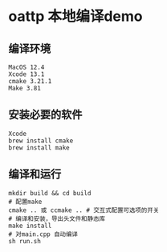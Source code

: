 # oattp 本地编译demo 

## 编译环境
```
MacOS 12.4
Xcode 13.1
cmake 3.21.1
Make 3.81

```

## 安装必要的软件
```
Xcode
brew install cmake
brew install make

```

## 编译和运行
```
mkdir build && cd build
# 配置make
cmake .. 或 ccmake .. # 交互式配置可选项的开关
# 编译和安装，导出头文件和静态库
make install
# 对main.cpp 自动编译
sh run.sh

```
